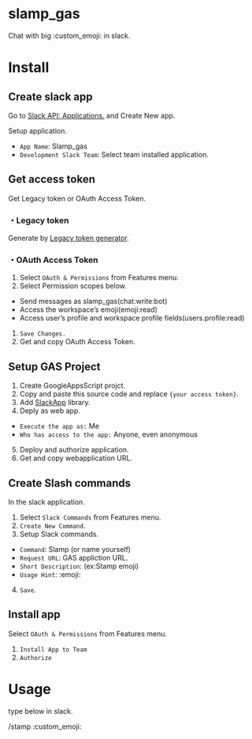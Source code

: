 # slamp_gas
Chat with big :custom_emoji: in slack.

# Install

## Create slack app

Go to [Slack API: Applications.](https://api.slack.com/apps) and Create New app.

Setup application.
- `App Name`: Slamp_gas
- `Development Slack Team`: Select team installed application.


## Get access token
Get Legacy token or OAuth Access Token.

### ・Legacy token
Generate by [Legacy token generator](https://api.slack.com/custom-integrations/legacy-tokens).


### ・OAuth Access Token

1. Select `OAuth & Permissions` from Features menu.
2. Select Permission scopes below.
- Send messages as slamp_gas(chat:write:bot)
- Access the workspace’s emoji(emoji:read)
- Access user’s profile and workspace profile fields(users.profile:read)

1. `Save Changes.`
2. Get and copy OAuth Access Token.

## Setup GAS Project

1. Create GoogleAppsScript projct.
2. Copy and paste this source code and replace `{your access token}`.
3. Add [SlackApp](https://github.com/soundTricker/SlackApp) library.
4. Deply as web app.
 - `Execute the app as:` Me
 - `Who has access to the app:` Anyone, even anonymous
5. Deploy and authorize application.
6. Get and copy webapplication URL.

## Create Slash commands
In the slack application.

1. Select `Slack Commands` from Features menu.
2. `Create New Command`.
4. Setup Slack commands.
- `Command`: Slamp (or name yourself)
- `Request URL`: GAS appliction URL.
- `Short Description`: (ex:Stamp emoji)
- `Usage Hint`: :emoji:
4. `Save`.

## Install app
Select `OAuth & Permissions` from Features menu.

1. `Install App to Team`
2. `Authorize`


# Usage
type below in slack.

/stamp :custom_emoji:
